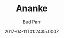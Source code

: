---
title: Ananke
github: https://github.com/theNewDynamic/gohugo-theme-ananke
demo: https://gohugo-ananke-theme-demo.netlify.com/
author: Bud Parr
thumbnail: themes/hugo-gohugo-theme-ananke.jpg
ssg:
  - Hugo
cms:
  - Markdown
date: 2017-04-11T01:24:05.000Z
description: 'Ananke: A theme for Hugo Sites'
draft: false
publish_date: '2017-04-11T01:24:05Z'
update_date: '2022-09-07T12:36:32Z'
github_star: 804
github_fork: 886
---